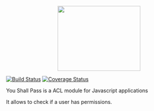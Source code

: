 <p align="center">
  <img width="225" height="177" src="https://raw.githubusercontent.com/romain-gilliotte/you-shall-pass/master/assets/logo.jpg">
</p>

[![Build Status](https://travis-ci.org/romain-gilliotte/you-shall-pass.svg?branch=master)](https://travis-ci.org/romain-gilliotte/you-shall-pass)
[![Coverage Status](https://coveralls.io/repos/github/romain-gilliotte/you-shall-pass/badge.svg?branch=master)](https://coveralls.io/github/romain-gilliotte/you-shall-pass?branch=master)

You Shall Pass is a ACL module for Javascript applications

It allows to check if a user has permissions.